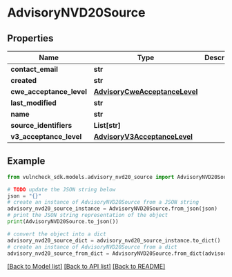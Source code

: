 # AdvisoryNVD20Source


## Properties

Name | Type | Description | Notes
------------ | ------------- | ------------- | -------------
**contact_email** | **str** |  | [optional] 
**created** | **str** |  | [optional] 
**cwe_acceptance_level** | [**AdvisoryCweAcceptanceLevel**](AdvisoryCweAcceptanceLevel.md) |  | [optional] 
**last_modified** | **str** |  | [optional] 
**name** | **str** |  | [optional] 
**source_identifiers** | **List[str]** |  | [optional] 
**v3_acceptance_level** | [**AdvisoryV3AcceptanceLevel**](AdvisoryV3AcceptanceLevel.md) |  | [optional] 

## Example

```python
from vulncheck_sdk.models.advisory_nvd20_source import AdvisoryNVD20Source

# TODO update the JSON string below
json = "{}"
# create an instance of AdvisoryNVD20Source from a JSON string
advisory_nvd20_source_instance = AdvisoryNVD20Source.from_json(json)
# print the JSON string representation of the object
print(AdvisoryNVD20Source.to_json())

# convert the object into a dict
advisory_nvd20_source_dict = advisory_nvd20_source_instance.to_dict()
# create an instance of AdvisoryNVD20Source from a dict
advisory_nvd20_source_from_dict = AdvisoryNVD20Source.from_dict(advisory_nvd20_source_dict)
```
[[Back to Model list]](../README.md#documentation-for-models) [[Back to API list]](../README.md#documentation-for-api-endpoints) [[Back to README]](../README.md)


